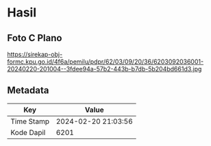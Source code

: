 # Hasil

## Foto C Plano

https://sirekap-obj-formc.kpu.go.id/4f6a/pemilu/pdpr/62/03/09/20/36/6203092036001-20240220-201004--3fdee94a-57b2-443b-b7db-5b204bd661d3.jpg


## Metadata

| Key        | Value               |
| ---------- | ------------------- |
| Time Stamp | 2024-02-20 21:03:56 |
| Kode Dapil | 6201                |



